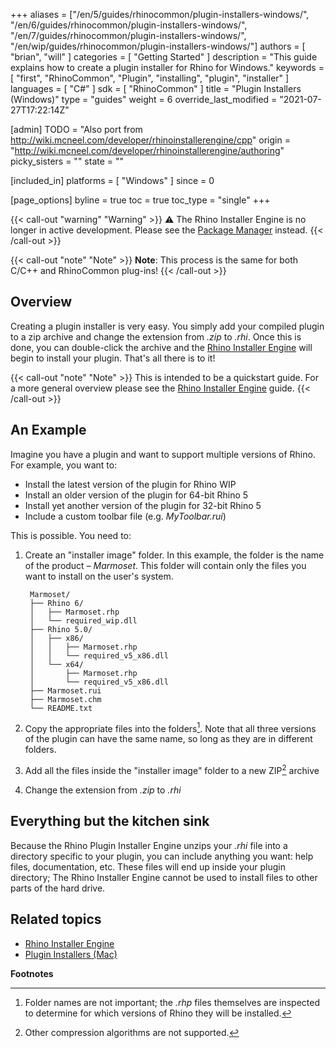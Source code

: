 +++
aliases = ["/en/5/guides/rhinocommon/plugin-installers-windows/", "/en/6/guides/rhinocommon/plugin-installers-windows/", "/en/7/guides/rhinocommon/plugin-installers-windows/", "/en/wip/guides/rhinocommon/plugin-installers-windows/"]
authors = [ "brian", "will" ]
categories = [ "Getting Started" ]
description = "This guide explains how to create a plugin installer for Rhino for Windows."
keywords = [ "first", "RhinoCommon", "Plugin", "installing", "plugin", "installer" ]
languages = [ "C#" ]
sdk = [ "RhinoCommon" ]
title = "Plugin Installers (Windows)"
type = "guides"
weight = 6
override_last_modified = "2021-07-27T17:22:14Z"

[admin]
TODO = "Also port from http://wiki.mcneel.com/developer/rhinoinstallerengine/cpp"
origin = "http://wiki.mcneel.com/developer/rhinoinstallerengine/authoring"
picky_sisters = ""
state = ""

[included_in]
platforms = [ "Windows" ]
since = 0

[page_options]
byline = true
toc = true
toc_type = "single"
+++

{{< call-out "warning" "Warning" >}}
⚠️ The Rhino Installer Engine is no longer in active development. Please see the <a class="alert-link" href="/guides/yak/creating-a-rhino-plugin-package/">Package Manager</a> instead.
{{< /call-out >}}

{{< call-out "note" "Note" >}}
<strong>Note</strong>: This process is the same for both C/C++ and RhinoCommon plug-ins!
{{< /call-out >}}


## Overview

Creating a plugin installer is very easy.  You simply add your compiled plugin to a zip archive and change the extension from *.zip* to *.rhi*.  Once this is done, you can double-click the archive and the [Rhino Installer Engine](/guides/general/rhino-installer-engine) will begin to install your plugin.  That's all there is to it!

{{< call-out "note" "Note" >}}
This is intended to be a quickstart guide. For a more general overview please see the <a href="/guides/general/rhino-installer-engine">Rhino Installer Engine</a> guide.
{{< /call-out >}}

## An Example

Imagine you have a plugin and want to support multiple versions of Rhino.  For example, you want to:

- Install the latest version of the plugin for Rhino WIP
- Install an older version of the plugin for 64-bit Rhino 5
- Install yet another version of the plugin for 32-bit Rhino 5
- Include a custom toolbar file (e.g. *MyToolbar.rui*)

This is possible. You need to:

1. Create an "installer image" folder. In this example, the folder is the name of the product – _Marmoset_. This folder will contain only the files you want to install on the user's system.

        Marmoset/
        ├── Rhino 6/
        │   ├── Marmoset.rhp
        │   └── required_wip.dll
        ├── Rhino 5.0/
        │   ├── x86/
        │   │   ├── Marmoset.rhp
        │   │   └── required_v5_x86.dll
        │   └── x64/
        │       ├── Marmoset.rhp
        │       └── required_v5_x86.dll
        ├── Marmoset.rui
        ├── Marmoset.chm
        └── README.txt


1. Copy the appropriate files into the folders[^1].  Note that all three versions of the plugin can have the same name, so long as they are in different folders.
1. Add all the files inside the "installer image" folder to a new ZIP[^2] archive
1. Change the extension from *.zip* to *.rhi*

## Everything but the kitchen sink

Because the Rhino Plugin Installer Engine unzips your *.rhi* file into a directory specific to your plugin, you can include anything you want: help files, documentation, etc.  These files will end up inside your plugin directory; The Rhino Installer Engine cannot be used to install files to other parts of the hard drive.

## Related topics

- [Rhino Installer Engine](/guides/general/rhino-installer-engine)
- [Plugin Installers (Mac)](/guides/rhinocommon/plugin-installers-mac)

**Footnotes**

[^1]: Folder names are not important; the *.rhp* files themselves are inspected to determine for which versions of Rhino they will be installed.
[^2]: Other compression algorithms are not supported.

